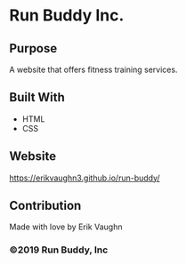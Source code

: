 # Run Buddy Inc.

## Purpose
A website that offers fitness training services.

## Built With
* HTML
* CSS

## Website
https://erikvaughn3.github.io/run-buddy/

## Contribution
Made with love by Erik Vaughn

### ©️2019 Run Buddy, Inc
